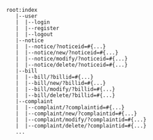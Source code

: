      root:index
        |--user
        |  |--login
        |  |--register
        |  |--logout
        |--notice
        |  |--notice/?noticeid=#{...}
        |  |--notice/new/?noticeid=#{...}
        |  |--notice/modify/?noticeid=#{...}
        |  |--notice/delete/?noticeid=#{...}
        |--bill
        |  |--bill/?billid=#{...}
        |  |--bill/new/?billid=#{...}
        |  |--bill/modify/?billid=#{...}
        |  |--bill/delete/?billid=#{...}
        |--complaint
        |  |--complaint/?complaintid=#{...}
        |  |--complaint/new/?complaintid=#{...}
        |  |--complaint/modify/?complaintid=#{...}
        |  |--complaint/delete/?complaintid=#{...}
        ...